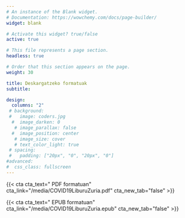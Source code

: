 ```yaml
---
# An instance of the Blank widget.
# Documentation: https://wowchemy.com/docs/page-builder/
widget: blank

# Activate this widget? true/false
active: true

# This file represents a page section.
headless: true

# Order that this section appears on the page.
weight: 30

title: Deskargatzeko formatuak
subtitle: 

design:
  columns: "2"
 # background:
 #   image: coders.jpg
  #  image_darken: 0
   # image_parallax: false
  #  image_position: center
   # image_size: cover
   # text_color_light: true
 # spacing:
 #   padding: ["20px", "0", "20px", "0"]
#advanced:
#  css_class: fullscreen
---
```


{{< cta cta_text="<i class='fas fa-file-pdf'></i> PDF formatuan" cta_link="/media/COVID19LiburuZuria.pdf" cta_new_tab="false" >}}

{{< cta cta_text="<i class='fas fa-book-open'></i> EPUB formatuan" cta_link="/media/COVID19LiburuZuria.epub" cta_new_tab="false" >}}